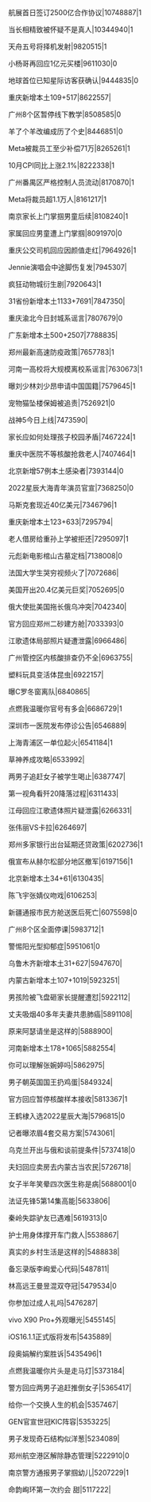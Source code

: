 航展首日签订2500亿合作协议|10748887|1

当长相精致被怀疑不是真人|10344940|1

天舟五号将择机发射|9820515|1

小杨哥再回应1亿元买楼|9611030|0

地球首位已知星际访客获确认|9444835|0

重庆新增本土109+517|8622557|

广州8个区暂停线下教学|8508585|0

羊了个羊改编成历了个史|8446851|0

Meta被裁员工至少补偿71万|8265261|1

10月CPI同比上涨2.1%|8222338|1

广州番禺区严格控制人员流动|8170870|1

Meta将裁员超1.1万人|8161217|1

南京家长上门掌掴男童后续|8108240|1

家属回应男童遭上门掌掴|8091970|0

重庆公交司机回应因颜值走红|7964926|1

Jennie演唱会中途脚伤复发|7945307|

疯狂动物城衍生剧|7920643|1

31省份新增本土1133+7691|7847350|

重庆渝北今日封城系谣言|7807679|0

广东新增本土500+2507|7788835|

郑州最新高速防疫政策|7657783|1

河南一高校将大规模离校系谣言|7630673|1

曝刘少林刘少昂申请中国国籍|7579645|1

宠物猫坠楼保姆被追责|7526921|0

战神5今日上线|7473590|

家长应如何处理孩子校园矛盾|7467224|1

重庆中医院不等核酸抢救老人|7407464|1

北京新增57例本土感染者|7393144|0

2022星辰大海青年演员官宣|7368250|0

马斯克套现近40亿美元|7346796|1

重庆新增本土123+633|7295794|

老人借房给重孙上学被拒还|7295097|1

元彪新电影棺山古墓定档|7138008|0

法国大学生哭穷视频火了|7072686|

美国开出20.4亿美元巨奖|7052695|0

俄大使批美国拖长俄乌冲突|7042340|

官方回应郑州二砂建方舱|7033393|0

江歌遗体局部照片疑遭泄露|6966486|

广州管控区内核酸排查仍不全|6963755|

塑料玩具变活体昆虫|6922157|

曝C罗冬窗离队|6840865|

点燃我温暖你官号有多会|6686729|1

深圳市一医院发布停诊公告|6546889|

上海青浦区一单位起火|6541184|1

草神养成攻略|6533992|

两男子追赶女子被学生喝止|6387747|

第一视角看歼20降落过程|6311433|

江母回应江歌遗体照片疑泄露|6266331|

张伟丽VS卡拉|6264697|

郑州多家银行出台延期还贷政策|6202736|1

俄宣布从赫尔松部分地区撤军|6197156|1

北京新增本土34+61|6130435|

陈飞宇张婧仪吻戏|6106253|

新疆通报市民方舱送医后死亡|6075598|0

广州8个区全面停课|5983712|1

警惕阳光型抑郁症|5951061|0

乌鲁木齐新增本土31+627|5947670|

内蒙古新增本土107+1019|5923251|

男孩险被飞盘砸家长提醒遭怼|5922112|

丈夫吸烟40多年夫妻共患肺癌|5891108|

原来阿瑟请坐是这样的|5888900|

河南新增本土178+1065|5882554|

你可以理解张婉婷吗|5862975|

男子朝英国国王扔鸡蛋|5849324|

官方回应暂停核酸样本接收|5813367|1

王鹤棣入选2022星辰大海|5796815|0

记者曝浓眉4套交易方案|5743061|

乌克兰开出与俄和谈前提条件|5737418|0

夫妇回应卖房去内蒙古当农民|5726718|

女子半年笑晕四次医生称是病|5688001|0

法证先锋5第14集高能|5633806|

秦岭失踪驴友已遇难|5619313|0

护士用身体撑开车门救人|5538867|

真实的乡村生活是这样的|5488838|

备忘录版李峋爱心代码|5487811|

林高远王曼昱混双夺冠|5479534|0

你参加过成人礼吗|5476287|

vivo X90 Pro+外观曝光|5455145|

iOS16.1.1正式版将发布|5435889|

段奥娟解约案胜诉|5435496|1

点燃我温暖你片头是走马灯|5373184|

警方回应两男子追赶推倒女子|5365417|

给你一个交换人生的机会|5357467|

GEN官宣世冠KIC阵容|5353225|

男子发现奇石结构似洋葱|5234089|

郑州航空港区解除静态管理|5222910|0

南京警方通报男子掌掴幼儿|5207229|1

命韵峋环第一次约会 甜|5117222|

